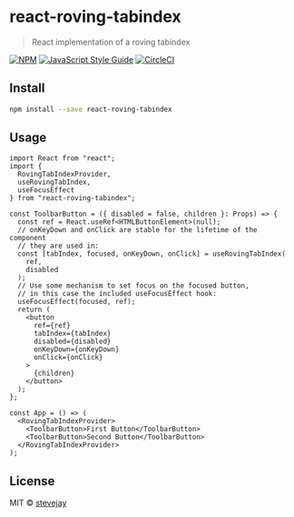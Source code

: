 # react-roving-tabindex

> React implementation of a roving tabindex

[![NPM](https://img.shields.io/npm/v/react-roving-tabindex.svg)](https://www.npmjs.com/package/react-roving-tabindex) [![JavaScript Style Guide](https://img.shields.io/badge/code_style-standard-brightgreen.svg)](https://standardjs.com) [![CircleCI](https://img.shields.io/circleci/project/github/stevejay/react-roving-tabindex/master.svg)](https://circleci.com/gh/stevejay/react-roving-tabindex/tree/master)

## Install

```bash
npm install --save react-roving-tabindex
```

## Usage

```tsx
import React from "react";
import {
  RovingTabIndexProvider,
  useRovingTabIndex,
  useFocusEffect
} from "react-roving-tabindex";

const ToolbarButton = ({ disabled = false, children }: Props) => {
  const ref = React.useRef<HTMLButtonElement>(null);
  // onKeyDown and onClick are stable for the lifetime of the component
  // they are used in:
  const [tabIndex, focused, onKeyDown, onClick] = useRovingTabIndex(
    ref,
    disabled
  );
  // Use some mechanism to set focus on the focused button,
  // in this case the included useFocusEffect hook:
  useFocusEffect(focused, ref);
  return (
    <button
      ref={ref}
      tabIndex={tabIndex}
      disabled={disabled}
      onKeyDown={onKeyDown}
      onClick={onClick}
    >
      {children}
    </button>
  );
};

const App = () => (
  <RovingTabIndexProvider>
    <ToolbarButton>First Button</ToolbarButton>
    <ToolbarButton>Second Button</ToolbarButton>
  </RovingTabIndexProvider>
);
```

## License

MIT © [stevejay](https://github.com/stevejay)
